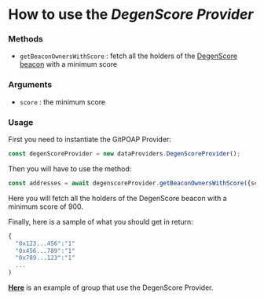 # How to use the *DegenScore Provider*

### Methods

- `getBeaconOwnersWithScore` : fetch all the holders of the [DegenScore beacon](https://degenscore.com/beacon) with a minimum score

### Arguments

- `score` : the minimum score

### Usage

First you need to instantiate the GitPOAP Provider:
```TypeScript
const degenScoreProvider = new dataProviders.DegenScoreProvider();
 ```

Then you will have to use the method:
```TypeScript
const addresses = await degenscoreProvider.getBeaconOwnersWithScore({score: 900});
 ```

Here you will fetch all the holders of the DegenScore beacon with a minimum score of 900.

Finally, here is a sample of what you should get in return:

```TypeScript
{
  "0x123...456":"1"
  "0x456...789":"1"
  "0x789...123":"1"
  ...
) 
```

[**Here**](group-generators/generators/degenscore-over-900/index.ts) is an example of group that use the DegenScore Provider.